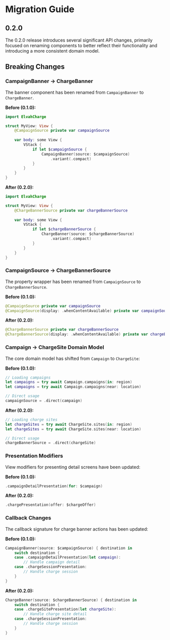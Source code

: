 # Migration Guide

## 0.2.0

The 0.2.0 release introduces several significant API changes, primarily focused on renaming components to better reflect their functionality and introducing a more consistent domain model.

## Breaking Changes

### CampaignBanner → ChargeBanner

The banner component has been renamed from `CampaignBanner` to `ChargeBanner`.

**Before (0.1.0):**
```swift
import ElvahCharge

struct MyView: View {
    @CampaignSource private var campaignSource
    
    var body: some View {
        VStack {
            if let $campaignSource {
                CampaignBanner(source: $campaignSource)
                    .variant(.compact)
            }
        }
    }
}
```

**After (0.2.0):**
```swift
import ElvahCharge

struct MyView: View {
    @ChargeBannerSource private var chargeBannerSource
    
    var body: some View {
        VStack {
            if let $chargeBannerSource {
                ChargeBanner(source: $chargeBannerSource)
                    .variant(.compact)
            }
        }
    }
}
```

### CampaignSource → ChargeBannerSource

The property wrapper has been renamed from `CampaignSource` to `ChargeBannerSource`.

**Before (0.1.0):**
```swift
@CampaignSource private var campaignSource
@CampaignSource(display: .whenContentAvailable) private var campaignSource
```

**After (0.2.0):**
```swift
@ChargeBannerSource private var chargeBannerSource  
@ChargeBannerSource(display: .whenContentAvailable) private var chargeBannerSource
```

### Campaign → ChargeSite Domain Model

The core domain model has shifted from `Campaign` to `ChargeSite`:

**Before (0.1.0):**
```swift
// Loading campaigns
let campaigns = try await Campaign.campaigns(in: region)
let campaigns = try await Campaign.campaigns(near: location)

// Direct usage
campaignSource = .direct(campaign)
```

**After (0.2.0):**
```swift  
// Loading charge sites
let chargeSites = try await ChargeSite.sites(in: region)
let chargeSites = try await ChargeSite.sites(near: location)

// Direct usage
chargeBannerSource = .direct(chargeSite)
```

### Presentation Modifiers

View modifiers for presenting detail screens have been updated:

**Before (0.1.0):**
```swift
.campaignDetailPresentation(for: $campaign)
```

**After (0.2.0):**
```swift
.chargePresentation(offer: $chargeOffer)
```

### Callback Changes

The callback signature for charge banner actions has been updated:

**Before (0.1.0):**
```swift
CampaignBanner(source: $campaignSource) { destination in
    switch destination {
    case .campaignDetailPresentation(let campaign):
        // Handle campaign detail
    case .chargeSessionPresentation:
        // Handle charge session
    }
}
```

**After (0.2.0):**
```swift
ChargeBanner(source: $chargeBannerSource) { destination in
    switch destination {
    case .chargeSitePresentation(let chargeSite):
        // Handle charge site detail  
    case .chargeSessionPresentation:
        // Handle charge session
    }
}
```

